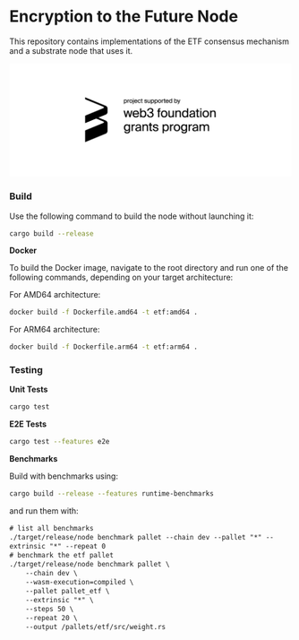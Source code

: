 # Encryption to the Future Node

This repository contains implementations of the ETF consensus mechanism and a substrate node that uses it.

<picture>
  <source media="(prefers-color-scheme: dark)" srcset="./resources/web3%20foundation_grants_badge_white.png">
  <img alt="This project is funded by the Web3 Foundation Grants Program" src="./resources/web3%20foundation_grants_badge_black.png">
</picture>


### Build

Use the following command to build the node without launching it:

```sh
cargo build --release
```

**Docker**

To build the Docker image, navigate to the root directory and run one of the following commands, depending on your target architecture:

For AMD64 architecture:
```sh
docker build -f Dockerfile.amd64 -t etf:amd64 .
```

For ARM64 architecture:
```sh
docker build -f Dockerfile.arm64 -t etf:arm64 .
```

### Testing

**Unit Tests**

``` sh
cargo test
```

**E2E Tests**

``` sh
cargo test --features e2e
```

**Benchmarks**

Build with benchmarks using:
``` sh
cargo build --release --features runtime-benchmarks
```

and run them with:
``` 
# list all benchmarks
./target/release/node benchmark pallet --chain dev --pallet "*" --extrinsic "*" --repeat 0
# benchmark the etf pallet
./target/release/node benchmark pallet \
    --chain dev \
    --wasm-execution=compiled \
    --pallet pallet_etf \
    --extrinsic "*" \
    --steps 50 \
    --repeat 20 \
    --output /pallets/etf/src/weight.rs
```